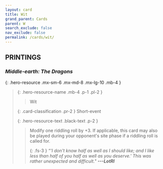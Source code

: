 ```yaml
---
layout: card
title: Wit
grand_parent: Cards
parent: W
search_exclude: false
nav_exclude: false
permalink: /cards/wit/
---
```


## PRINTINGS


### _Middle-earth: The Dragons_

{: .hero-resource .mx-sm-6 .mx-md-8 .mx-lg-10 .mb-4 }
> {: .hero-resource-name .mb-4 .p-1 .pl-2 }
> > <div class="card-mp"></div>
> > <div class="card-name">Wit</div>
>
> {: .card-classification .pr-2 }
> Short-event
>
> {: .hero-resource-text .black-text .p-2 }
> > Modify one riddling roll by +3. If applicable, this card may also be played during your opponent's site phase if a riddling roll is called for. 
> > 
> > {: .fs-3 } 
> > _“‘I don't know half as well as I should like; and I like less than half of you half as well as you deserve.' This was rather unexpected and difficult."_ ***---&#65279;LotRI*** 
> 
